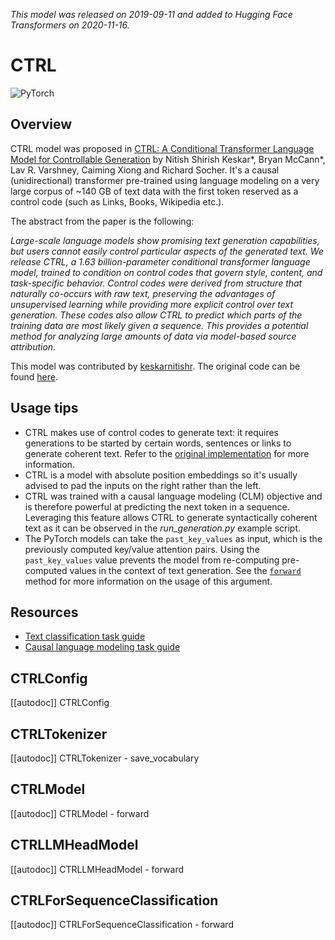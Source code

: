 <!--Copyright 2020 The HuggingFace Team. All rights reserved.

Licensed under the Apache License, Version 2.0 (the "License"); you may not use this file except in compliance with
the License. You may obtain a copy of the License at

http://www.apache.org/licenses/LICENSE-2.0

Unless required by applicable law or agreed to in writing, software distributed under the License is distributed on
an "AS IS" BASIS, WITHOUT WARRANTIES OR CONDITIONS OF ANY KIND, either express or implied. See the License for the
specific language governing permissions and limitations under the License.

⚠️ Note that this file is in Markdown but contain specific syntax for our doc-builder (similar to MDX) that may not be
rendered properly in your Markdown viewer.

-->
*This model was released on 2019-09-11 and added to Hugging Face Transformers on 2020-11-16.*

# CTRL

<div class="flex flex-wrap space-x-1">
<img alt="PyTorch" src="https://img.shields.io/badge/PyTorch-DE3412?style=flat&logo=pytorch&logoColor=white">
</div>

## Overview

CTRL model was proposed in [CTRL: A Conditional Transformer Language Model for Controllable Generation](https://huggingface.co/papers/1909.05858) by Nitish Shirish Keskar*, Bryan McCann*, Lav R. Varshney, Caiming Xiong and
Richard Socher. It's a causal (unidirectional) transformer pre-trained using language modeling on a very large corpus
of ~140 GB of text data with the first token reserved as a control code (such as Links, Books, Wikipedia etc.).

The abstract from the paper is the following:

*Large-scale language models show promising text generation capabilities, but users cannot easily control particular
aspects of the generated text. We release CTRL, a 1.63 billion-parameter conditional transformer language model,
trained to condition on control codes that govern style, content, and task-specific behavior. Control codes were
derived from structure that naturally co-occurs with raw text, preserving the advantages of unsupervised learning while
providing more explicit control over text generation. These codes also allow CTRL to predict which parts of the
training data are most likely given a sequence. This provides a potential method for analyzing large amounts of data
via model-based source attribution.*

This model was contributed by [keskarnitishr](https://huggingface.co/keskarnitishr). The original code can be found
[here](https://github.com/salesforce/ctrl).

## Usage tips

- CTRL makes use of control codes to generate text: it requires generations to be started by certain words, sentences
  or links to generate coherent text. Refer to the [original implementation](https://github.com/salesforce/ctrl) for
  more information.
- CTRL is a model with absolute position embeddings so it's usually advised to pad the inputs on the right rather than
  the left.
- CTRL was trained with a causal language modeling (CLM) objective and is therefore powerful at predicting the next
  token in a sequence. Leveraging this feature allows CTRL to generate syntactically coherent text as it can be
  observed in the *run_generation.py* example script.
- The PyTorch models can take the `past_key_values` as input, which is the previously computed key/value attention pairs.
  Using the `past_key_values` value prevents the model from re-computing
  pre-computed values in the context of text generation. See the [`forward`](model_doc/ctrl#transformers.CTRLModel.forward)
  method for more information on the usage of this argument.

## Resources

- [Text classification task guide](../tasks/sequence_classification)
- [Causal language modeling task guide](../tasks/language_modeling)

## CTRLConfig

[[autodoc]] CTRLConfig

## CTRLTokenizer

[[autodoc]] CTRLTokenizer
    - save_vocabulary

## CTRLModel

[[autodoc]] CTRLModel
    - forward

## CTRLLMHeadModel

[[autodoc]] CTRLLMHeadModel
    - forward

## CTRLForSequenceClassification

[[autodoc]] CTRLForSequenceClassification
    - forward
